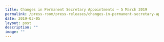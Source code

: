 ```yaml
---
title: Changes in Permanent Secretary Appointments – 5 March 2019
permalink: /press-room/press-releases/changes-in-permanent-secretary-appointments-5-march-2019/
date: 2019-03-05
layout: post
description: ""
image: ""
---
```

